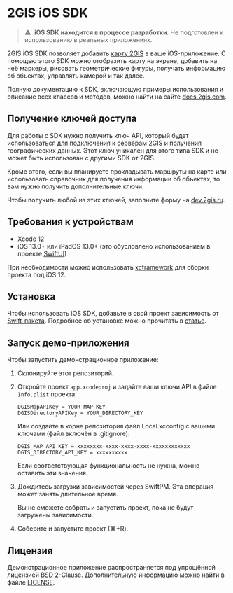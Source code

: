 # 2GIS iOS SDK

> :warning: &nbsp;**iOS SDK находится в процессе разработки**. Не подготовлен к использованию в реальных приложениях.

2GIS iOS SDK позволяет добавить [карту 2GIS](https://2gis.ru/) в ваше iOS-приложение. С помощью этого SDK можно отобразить карту на экране, добавить на неё маркеры, рисовать геометрические фигуры, получать информацию об объектах, управлять камерой и так далее.

Полную документацию к SDK, включающую примеры использования и описание всех классов и методов, можно найти на сайте [docs.2gis.com](https://docs.2gis.com/ru/ios/sdk/examples).

## Получение ключей доступа

Для работы с SDK нужно получить ключ API, который будет использоваться для подключения к серверам 2GIS и получения географических данных. Этот ключ уникален для этого типа SDK и не может быть использован с другими SDK от 2GIS.

Кроме этого, если вы планируете прокладывать маршруты на карте или использовать справочник для получения информации об объектах, то вам нужно получить дополнительные ключи.

Чтобы получить любой из этих ключей, заполните форму на [dev.2gis.ru](https://dev.2gis.ru/order/).

## Требования к устройствам

- Xcode 12
- iOS 13.0+ или iPadOS 13.0+ (это обусловлено использованием в проекте [SwiftUI](https://developer.apple.com/documentation/swiftui))

При необходимости можно использовать [xcframework](https://github.com/2gis/native-sdk-ios-swift-package/blob/master/Package.swift) для сборки проекта под iOS 12.

## Установка

Чтобы использовать iOS SDK, добавьте в свой проект зависимость от [Swift-пакета](https://github.com/2gis/native-sdk-ios-swift-package).
Подробнее об установке можно прочитать в [статье](https://developer.apple.com/documentation/swift_packages/adding_package_dependencies_to_your_app).

## Запуск демо-приложения

Чтобы запустить демонстрационное приложение:
1. Склонируйте этот репозиторий.
2. Откройте проект `app.xcodeproj` и задайте ваши ключи API в файле `Info.plist` проекта:

   ```
   DGISMapAPIKey = YOUR_MAP_KEY
   DGISDirectoryAPIKey = YOUR_DIRECTORY_KEY
   ```

   Или создайте в корне репозитория файл Local.xcconfig с вашими ключами (файл включён в .gitignore):
   ```
   DGIS_MAP_API_KEY = xxxxxxxx-xxxx-xxxx-xxxx-xxxxxxxxxxxx
   DGIS_DIRECTORY_API_KEY = xxxxxxxxxx
   ```

   Если соответствующая функциональность не нужна, можно оставить эти значения.

3. Дождитесь загрузки зависимостей через SwiftPM. Эта операция может занять длительное время.

   Вы не сможете собрать и запустить проект, пока не будут загружены зависимости.

4. Соберите и запустите проект (⌘+R).

## Лицензия

Демонстрационное приложение распространяется под упрощённой лицензией BSD 2-Clause. Дополнительную информацию можно найти в файле [LICENSE](https://github.com/2gis/native-sdk-ios-demo/blob/master/LICENSE).
